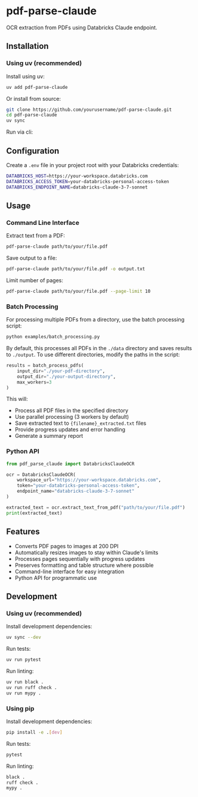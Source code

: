 # pdf-parse-claude

OCR extraction from PDFs using Databricks Claude endpoint.

## Installation

### Using uv (recommended)

Install using uv:
```bash
uv add pdf-parse-claude
```

Or install from source:
```bash
git clone https://github.com/yourusername/pdf-parse-claude.git
cd pdf-parse-claude
uv sync
```

Run via cli:

## Configuration

Create a `.env` file in your project root with your Databricks credentials:
```bash
DATABRICKS_HOST=https://your-workspace.databricks.com
DATABRICKS_ACCESS_TOKEN=your-databricks-personal-access-token
DATABRICKS_ENDPOINT_NAME=databricks-claude-3-7-sonnet
```

## Usage

### Command Line Interface

Extract text from a PDF:
```bash
pdf-parse-claude path/to/your/file.pdf
```

Save output to a file:
```bash
pdf-parse-claude path/to/your/file.pdf -o output.txt
```

Limit number of pages:
```bash
pdf-parse-claude path/to/your/file.pdf --page-limit 10
```

### Batch Processing

For processing multiple PDFs from a directory, use the batch processing script:

```bash
python examples/batch_processing.py
```

By default, this processes all PDFs in the `./data` directory and saves results to `./output`. To use different directories, modify the paths in the script:

```python
results = batch_process_pdfs(
    input_dir="./your-pdf-directory",
    output_dir="./your-output-directory",
    max_workers=3
)
```

This will:
- Process all PDF files in the specified directory
- Use parallel processing (3 workers by default)
- Save extracted text to `{filename}_extracted.txt` files
- Provide progress updates and error handling
- Generate a summary report

### Python API

```python
from pdf_parse_claude import DatabricksClaudeOCR

ocr = DatabricksClaudeOCR(
    workspace_url="https://your-workspace.databricks.com",
    token="your-databricks-personal-access-token",
    endpoint_name="databricks-claude-3-7-sonnet"
)

extracted_text = ocr.extract_text_from_pdf("path/to/your/file.pdf")
print(extracted_text)
```

## Features

- Converts PDF pages to images at 200 DPI
- Automatically resizes images to stay within Claude's limits
- Processes pages sequentially with progress updates
- Preserves formatting and table structure where possible
- Command-line interface for easy integration
- Python API for programmatic use

## Development

### Using uv (recommended)

Install development dependencies:
```bash
uv sync --dev
```

Run tests:
```bash
uv run pytest
```

Run linting:
```bash
uv run black .
uv run ruff check .
uv run mypy .
```

### Using pip

Install development dependencies:
```bash
pip install -e .[dev]
```

Run tests:
```bash
pytest
```

Run linting:
```bash
black .
ruff check .
mypy .